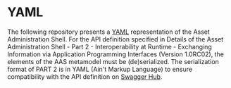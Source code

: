 # YAML
The following repository presents a [YAML](https://yaml.org/spec/1.2.2/) representation of the Asset Administration Shell. For the API definition specified in Details of the Asset Administration Shell - Part 2 - Interoperability at Runtime - Exchanging Information via Application Programming Interfaces (Version 1.0RC02), the elements of the AAS metamodel must be (de)serialized. 
The serialization format of PART 2 is in YAML (Ain't Markup Language) to ensure compatibility with the API definition on [Swagger Hub](https://app.swaggerhub.com/apis/Plattform_i40/AssetAdministrationShell-REST-API/Final-Draft/). 
